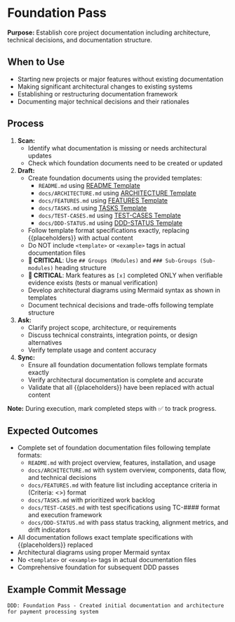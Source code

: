 # Foundation Pass

**Purpose:** Establish core project documentation including architecture, technical decisions, and documentation structure.

## When to Use
- Starting new projects or major features without existing documentation
- Making significant architectural changes to existing systems
- Establishing or restructuring documentation framework
- Documenting major technical decisions and their rationales

## Process
1. **Scan:**
   - Identify what documentation is missing or needs architectural updates
   - Check which foundation documents need to be created or updated
2. **Draft:**
   - Create foundation documents using the provided templates:
     - `README.md` using [README Template]({{DDD_REMOTE_BASE}}/templates/README.template.md)
     - `docs/ARCHITECTURE.md` using [ARCHITECTURE Template]({{DDD_REMOTE_BASE}}/templates/ARCHITECTURE.template.md)
     - `docs/FEATURES.md` using [FEATURES Template]({{DDD_REMOTE_BASE}}/templates/FEATURES.template.md)
     - `docs/TASKS.md` using [TASKS Template]({{DDD_REMOTE_BASE}}/templates/TASKS.template.md)
     - `docs/TEST-CASES.md` using [TEST-CASES Template]({{DDD_REMOTE_BASE}}/templates/TEST-CASES.template.md)
     - `docs/DDD-STATUS.md` using [DDD-STATUS Template]({{DDD_REMOTE_BASE}}/templates/DDD-STATUS.template.md)
   - Follow template format specifications exactly, replacing {{placeholders}} with actual content
   - Do NOT include `<template>` or `<example>` tags in actual documentation files
   - **🔗 CRITICAL**: Use `## Groups (Modules)` and `### Sub-Groups (Sub-modules)` heading structure
   - **🚨 CRITICAL**: Mark features as `[x]` completed ONLY when verifiable evidence exists (tests or manual verification)
   - Develop architectural diagrams using Mermaid syntax as shown in templates
   - Document technical decisions and trade-offs following template structure
3. **Ask:**
   - Clarify project scope, architecture, or requirements
   - Discuss technical constraints, integration points, or design alternatives
   - Verify template usage and content accuracy
4. **Sync:**
   - Ensure all foundation documentation follows template formats exactly
   - Verify architectural documentation is complete and accurate
   - Validate that all {{placeholders}} have been replaced with actual content

**Note:** During execution, mark completed steps with ✅ to track progress.

## Expected Outcomes
- Complete set of foundation documentation files following template formats:
  - `README.md` with project overview, features, installation, and usage
  - `docs/ARCHITECTURE.md` with system overview, components, data flow, and technical decisions
  - `docs/FEATURES.md` with feature list including acceptance criteria in (Criteria: <>) format
  - `docs/TASKS.md` with prioritized work backlog
  - `docs/TEST-CASES.md` with test specifications using TC-#### format and execution framework
  - `docs/DDD-STATUS.md` with pass status tracking, alignment metrics, and drift indicators
- All documentation follows exact template specifications with {{placeholders}} replaced
- Architectural diagrams using proper Mermaid syntax
- No `<template>` or `<example>` tags in actual documentation files
- Comprehensive foundation for subsequent DDD passes

## Example Commit Message
`DDD: Foundation Pass - Created initial documentation and architecture for payment processing system`
